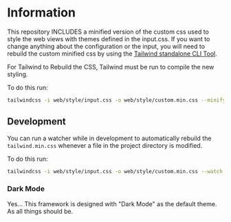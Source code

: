# Information

This repository INCLUDES a minified version of the custom css used to style the web views with themes defined in the input.css. If you want to change anything about the configuration or the input, you will need to rebuild the custom minified css by using the [Tailwind standalone CLI Tool](https://github.com/tailwindlabs/tailwindcss/releases).

For Tailwind to Rebuild the CSS, Tailwind must be run to compile the new styling.

To do this run:

```bash
tailwindcss -i web/style/input.css -o web/style/custom.min.css --minify
```

## Development

You can run a watcher while in development to automatically rebuild the `tailwind.min.css` whenever a file in the project directory is modified.

To do this run:

```bash
tailwindcss -i web/style/input.css -o web/style/custom.min.css --watch --minify
```

### Dark Mode

Yes... This framework is designed with "Dark Mode" as the default theme. As all things should be.
